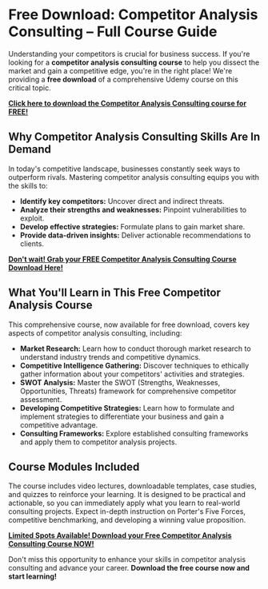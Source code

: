 # Free Download: Competitor Analysis Consulting – Full Course Guide

Understanding your competitors is crucial for business success. If you're looking for a **competitor analysis consulting course** to help you dissect the market and gain a competitive edge, you're in the right place! We're providing a **free download** of a comprehensive Udemy course on this critical topic.

[**Click here to download the Competitor Analysis Consulting course for FREE!**](https://udemywork.com/competitor-analysis-consulting)

## Why Competitor Analysis Consulting Skills Are In Demand

In today's competitive landscape, businesses constantly seek ways to outperform rivals. Mastering competitor analysis consulting equips you with the skills to:

*   **Identify key competitors:** Uncover direct and indirect threats.
*   **Analyze their strengths and weaknesses:** Pinpoint vulnerabilities to exploit.
*   **Develop effective strategies:** Formulate plans to gain market share.
*   **Provide data-driven insights:** Deliver actionable recommendations to clients.

[**Don't wait! Grab your FREE Competitor Analysis Consulting Course Download Here!**](https://udemywork.com/competitor-analysis-consulting)

## What You'll Learn in This Free Competitor Analysis Course

This comprehensive course, now available for free download, covers key aspects of competitor analysis consulting, including:

*   **Market Research:** Learn how to conduct thorough market research to understand industry trends and competitive dynamics.
*   **Competitive Intelligence Gathering:** Discover techniques to ethically gather information about your competitors' activities and strategies.
*   **SWOT Analysis:** Master the SWOT (Strengths, Weaknesses, Opportunities, Threats) framework for comprehensive competitor assessment.
*   **Developing Competitive Strategies:** Learn how to formulate and implement strategies to differentiate your business and gain a competitive advantage.
*   **Consulting Frameworks:** Explore established consulting frameworks and apply them to competitor analysis projects.

## Course Modules Included

The course includes video lectures, downloadable templates, case studies, and quizzes to reinforce your learning. It is designed to be practical and actionable, so you can immediately apply what you learn to real-world consulting projects. Expect in-depth instruction on Porter's Five Forces, competitive benchmarking, and developing a winning value proposition.

[**Limited Spots Available! Download your Free Competitor Analysis Consulting Course NOW!**](https://udemywork.com/competitor-analysis-consulting)

Don't miss this opportunity to enhance your skills in competitor analysis consulting and advance your career. **Download the free course now and start learning!**
